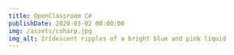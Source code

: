 ```yaml
---
title: OpenClassroom C#
publishDate: 2020-03-02 00:00:00
img: /assets/csharp.jpg
img_alt: Iridescent ripples of a bright blue and pink liquid
---
```


